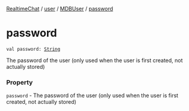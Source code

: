 [RealtimeChat](../../index.md) / [user](../index.md) / [MDBUser](index.md) / [password](./password.md)

# password

`val password: `[`String`](https://kotlinlang.org/api/latest/jvm/stdlib/kotlin/-string/index.html)

The password of the user (only used when the user is first created, not actually stored)

### Property

`password` - The password of the user (only used when the user is first created, not actually stored)